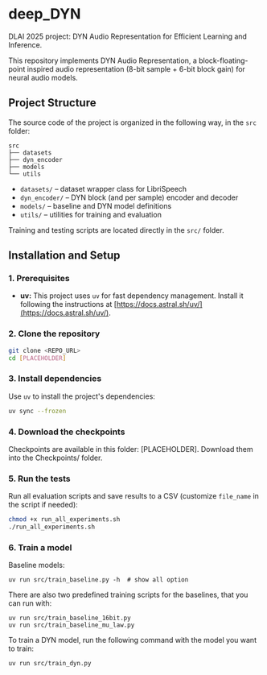 # deep_DYN

DLAI 2025 project: DYN Audio Representation for Efficient Learning and Inference.

This repository implements DYN Audio Representation, a block-floating-point inspired audio representation (8-bit sample + 6-bit block gain) for neural audio models.

## Project Structure

The source code of the project is organized in the following way, in the `src` folder:

```
src
├── datasets
├── dyn_encoder
├── models
└── utils
```

- `datasets/` – dataset wrapper class for LibriSpeech
- `dyn_encoder/` – DYN block (and per sample) encoder and decoder
- `models/` – baseline and DYN model definitions
- `utils/` – utilities for training and evaluation

Training and testing scripts are located directly in the `src/` folder.

## Installation and Setup

### 1. Prerequisites

- **uv:** This project uses `uv` for fast dependency management. Install it following the instructions at [https://docs.astral.sh/uv/](https://docs.astral.sh/uv/).

### 2. Clone the repository

```bash
git clone <REPO_URL>
cd [PLACEHOLDER]
```

### 3. Install dependencies

Use `uv` to install the project's dependencies:

```bash
uv sync --frozen
```

### 4. Download the checkpoints

Checkpoints are available in this folder: [PLACEHOLDER]. Download them into the Checkpoints/ folder.

### 5. Run the tests

Run all evaluation scripts and save results to a CSV (customize `file_name` in the script if needed):

```bash
chmod +x run_all_experiments.sh
./run_all_experiments.sh
```

### 6. Train a model

Baseline models:

```
uv run src/train_baseline.py -h  # show all option
```

There are also two predefined training scripts for the baselines, that you can run with:

```
uv run src/train_baseline_16bit.py
uv run src/train_baseline_mu_law.py
```

To train a DYN model, run the following command with the model you want to train:

```
uv run src/train_dyn.py
```

